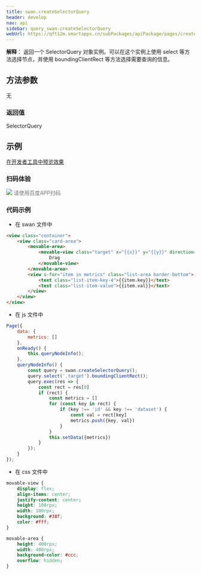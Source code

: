 ```yaml
---
title: swan.createSelectorQuery
header: develop
nav: api
sidebar: query_swan-createSelectorQuery
webUrl: https://qft12m.smartapps.cn/subPackages/apiPackage/pages/createSelectorQuery/createSelectorQuery
---
```

 

 

**解释**： 返回一个 SelectorQuery 对象实例。可以在这个实例上使用 select 等方法选择节点，并使用 boundingClientRect 等方法选择需要查询的信息。

 

## 方法参数 

无

### 返回值

SelectorQuery
## 示例

<a href="swanide://fragment/7ed9d2e0008a76a4794f151d63c947481574311743406" title="在开发者工具中预览效果" target="_self">在开发者工具中预览效果</a> 

### 扫码体验

<div class='scan-code-container'>
    <img src="https://b.bdstatic.com/miniapp/assets/images/doc_demo/pages_createSelectorQuery.png" class="demo-qrcode-image" />
    <font color=#777 12px>请使用百度APP扫码</font>
</div>
 


### 代码示例 



* 在 swan 文件中

```html
<view class="container">
    <view class="card-area">
        <movable-area>
            <movable-view class="target" x="{{x}}" y="{{y}}" direction="all" bindchange="queryNodeInfo">
                Drag
            </movable-view>
        </movable-area>
        <view s-for="item in metrics" class="list-area border-bottom">
            <text class="list-item-key-4">{{item.key}}</text>
            <text class="list-item-value">{{item.val}}</text>
        </view>
    </view>
</view>
```

* 在 js 文件中

```js
Page({
    data: {
        metrics: []
    },
    onReady() {
        this.queryNodeInfo();
    },
    queryNodeInfo() {
        const query = swan.createSelectorQuery();
        query.select('.target').boundingClientRect();
        query.exec(res => {
            const rect = res[0]
            if (rect) {
                const metrics = []
                for (const key in rect) {
                    if (key !== 'id' && key !== 'dataset') {
                        const val = rect[key]
                        metrics.push({key, val})
                    }
                }
                this.setData({metrics})
            }
        });
    }
});
```
* 在 css 文件中

```css
movable-view {
    display: flex;
    align-items: center;
    justify-content: center;
    height: 100rpx;
    width: 100rpx;
    background: #38f;
    color: #fff;  
}

movable-area {
    height: 400rpx;
    width: 400rpx;
    background-color: #ccc;
    overflow: hidden;
}
```
